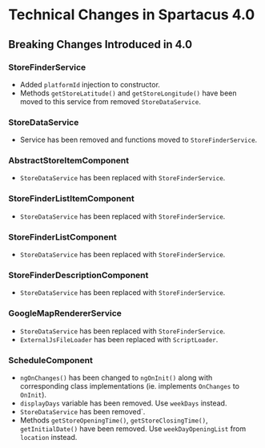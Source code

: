 # Technical Changes in Spartacus 4.0

## Breaking Changes Introduced in 4.0

### StoreFinderService
- Added `platformId` injection to constructor.
- Methods `getStoreLatitude()` and `getStoreLongitude()` have been moved to this service from removed `StoreDataService`.

### StoreDataService
- Service has been removed and functions moved to `StoreFinderService`.

### AbstractStoreItemComponent
- `StoreDataService` has been replaced with `StoreFinderService`.

### StoreFinderListItemComponent
- `StoreDataService` has been replaced with `StoreFinderService`.

### StoreFinderListComponent
- `StoreDataService` has been replaced with `StoreFinderService`.

### StoreFinderDescriptionComponent
- `StoreDataService` has been replaced with `StoreFinderService`.

### GoogleMapRendererService
- `StoreDataService` has been replaced with `StoreFinderService`.
- `ExternalJsFileLoader` has been replaced with `ScriptLoader`.

### ScheduleComponent
- `ngOnChanges()` has been changed to `ngOnInit()` along with corresponding class implementations (ie. implements `OnChanges` to `OnInit`).
- `displayDays` variable has been removed. Use `weekDays` instead.
- `StoreDataService` has been removed`.
- Methods `getStoreOpeningTime()`, `getStoreClosingTime()`, `getInitialDate()` have been removed. Use `weekDayOpeningList` from `location` instead.